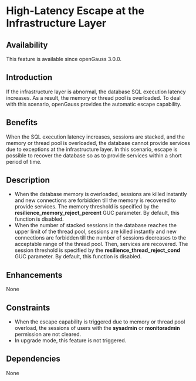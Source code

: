 # High-Latency Escape at the Infrastructure Layer<a name="EN-US_TOPIC_0000001348775901"></a>

## Availability<a name="section41616539"></a>

This feature is available since openGauss 3.0.0.

## Introduction<a name="section39004531"></a>

If the infrastructure layer is abnormal, the database SQL execution latency increases. As a result, the memory or thread pool is overloaded. To deal with this scenario, openGauss provides the automatic escape capability.

## Benefits<a name="section15496459"></a>

When the SQL execution latency increases, sessions are stacked, and the memory or thread pool is overloaded, the database cannot provide services due to exceptions at the infrastructure layer. In this scenario, escape is possible to recover the database so as to provide services within a short period of time.

## Description<a name="section5250404"></a>

-   When the database memory is overloaded, sessions are killed instantly and new connections are forbidden till the memory is recovered to provide services. The memory threshold is specified by the **resilience\_memory\_reject\_percent** GUC parameter. By default, this function is disabled.
-   When the number of stacked sessions in the database reaches the upper limit of the thread pool, sessions are killed instantly and new connections are forbidden till the number of sessions decreases to the acceptable range of the thread pool. Then, services are recovered. The session threshold is specified by the **resilience\_thread\_reject\_cond** GUC parameter. By default, this function is disabled.

## Enhancements<a name="section47253639"></a>

None

## Constraints<a name="section06531946143616"></a>

-   When the escape capability is triggered due to memory or thread pool overload, the sessions of users with the **sysadmin** or **monitoradmin** permission are not cleared.
-   In upgrade mode, this feature is not triggered.

## Dependencies<a name="section22629574"></a>

None
